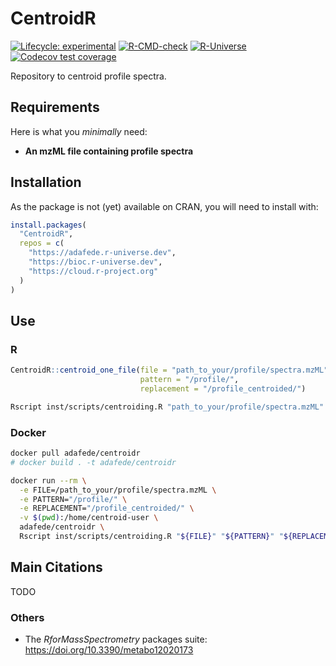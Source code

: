 
<!-- README.md is generated from README.Rmd. Please edit that file -->

# CentroidR

<!-- <img src='https://raw.githubusercontent.com/adafede/CentroidR/main/man/figures/logo.svg' align="right" height="139" /> -->

<!-- badges: start -->

[![Lifecycle:
experimental](https://img.shields.io/badge/lifecycle-experimental-orange.svg)](https://lifecycle.r-lib.org/articles/stages.html#experimental)
[![R-CMD-check](https://github.com/adafede/CentroidR/actions/workflows/R-CMD-check.yaml/badge.svg)](https://github.com/adafede/CentroidR/actions/workflows/R-CMD-check.yaml)
[![R-Universe](https://adafede.r-universe.dev/badges/CentroidR)](https://adafede.r-universe.dev/CentroidR)
[![Codecov test
coverage](https://codecov.io/gh/adafede/CentroidR/graph/badge.svg)](https://app.codecov.io/gh/adafede/CentroidR)
<!-- badges: end -->

Repository to centroid profile spectra.

## Requirements

Here is what you *minimally* need:

- **An mzML file containing profile spectra**

## Installation

As the package is not (yet) available on CRAN, you will need to install
with:

``` r
install.packages(
  "CentroidR",
  repos = c(
    "https://adafede.r-universe.dev",
    "https://bioc.r-universe.dev",
    "https://cloud.r-project.org"
  )
)
```

## Use

### R

``` r
CentroidR::centroid_one_file(file = "path_to_your/profile/spectra.mzML",
                             pattern = "/profile/",
                             replacement = "/profile_centroided/")
```

``` bash
Rscript inst/scripts/centroiding.R "path_to_your/profile/spectra.mzML" "/profile/" "/profile_centroided/"
```

### Docker

``` bash
docker pull adafede/centroidr
# docker build . -t adafede/centroidr
```

``` bash
docker run --rm \
  -e FILE=/path_to_your/profile/spectra.mzML \
  -e PATTERN="/profile/" \
  -e REPLACEMENT="/profile_centroided/" \
  -v $(pwd):/home/centroid-user \
  adafede/centroidr \
  Rscript inst/scripts/centroiding.R "${FILE}" "${PATTERN}" "${REPLACEMENT}"
```

## Main Citations

TODO

### Others

- The *RforMassSpectrometry* packages suite:
  <https://doi.org/10.3390/metabo12020173>
